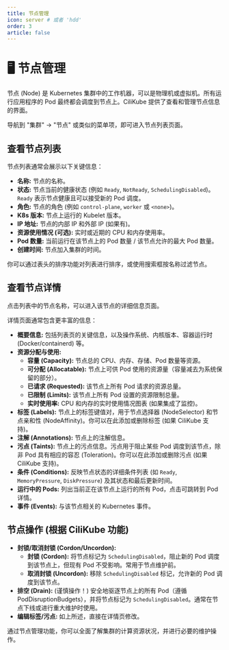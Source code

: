 ```yaml
---
title: 节点管理
icon: server # 或者 'hdd'
order: 3
article: false
---
```


# 🖥️ 节点管理

节点 (Node) 是 Kubernetes 集群中的工作机器，可以是物理机或虚拟机。所有运行应用程序的 Pod 最终都会调度到节点上。CiliKube 提供了查看和管理节点信息的界面。

导航到 "集群" -> "节点" 或类似的菜单项，即可进入节点列表页面。

<!-- ![节点列表页面截图](placeholder.png) -->

## 查看节点列表

节点列表通常会展示以下关键信息：

*   **名称:** 节点的名称。
*   **状态:** 节点当前的健康状态 (例如 `Ready`, `NotReady`, `SchedulingDisabled`)。`Ready` 表示节点健康且可以接受新的 Pod 调度。
*   **角色:** 节点的角色 (例如 `control-plane`, `worker` 或 `<none>`)。
*   **K8s 版本:** 节点上运行的 Kubelet 版本。
*   **IP 地址:** 节点的内部 IP 和外部 IP (如果有)。
*   **资源使用情况 (可选):** 实时或近期的 CPU 和内存使用率。
*   **Pod 数量:** 当前运行在该节点上的 Pod 数量 / 该节点允许的最大 Pod 数量。
*   **创建时间:** 节点加入集群的时间。

你可以通过表头的排序功能对列表进行排序，或使用搜索框按名称过滤节点。

## 查看节点详情

点击列表中的节点名称，可以进入该节点的详细信息页面。

<!-- ![节点详情页面截图](placeholder.png) -->

详情页面通常包含更丰富的信息：

*   **概要信息:** 包括列表页的关键信息，以及操作系统、内核版本、容器运行时 (Docker/containerd) 等。
*   **资源分配与使用:**
    *   **容量 (Capacity):** 节点总的 CPU、内存、存储、Pod 数量等资源。
    *   **可分配 (Allocatable):** 节点上可供 Pod 使用的资源量（容量减去为系统保留的部分）。
    *   **已请求 (Requested):** 该节点上所有 Pod 请求的资源总量。
    *   **已限制 (Limits):** 该节点上所有 Pod 设置的资源限制总量。
    *   **实时使用率:** CPU 和内存的实时使用情况图表 (如果集成了监控)。
*   **标签 (Labels):** 节点上的标签键值对，用于节点选择器 (NodeSelector) 和节点亲和性 (NodeAffinity)。你可以在此添加或删除标签 (如果 CiliKube 支持)。
*   **注解 (Annotations):** 节点上的注解信息。
*   **污点 (Taints):** 节点上的污点信息。污点用于阻止某些 Pod 调度到该节点，除非 Pod 具有相应的容忍 (Toleration)。你可以在此添加或删除污点 (如果 CiliKube 支持)。
*   **条件 (Conditions):** 反映节点状态的详细条件列表 (如 `Ready`, `MemoryPressure`, `DiskPressure`) 及其状态和最后更新时间。
*   **运行中的 Pods:** 列出当前正在该节点上运行的所有 Pod，点击可跳转到 Pod 详情。
*   **事件 (Events):** 与该节点相关的 Kubernetes 事件。

## 节点操作 (根据 CiliKube 功能)

*   **封锁/取消封锁 (Cordon/Uncordon):**
    *   **封锁 (Cordon):** 将节点标记为 `SchedulingDisabled`，阻止新的 Pod 调度到该节点上，但现有 Pod 不受影响。常用于节点维护前。
    *   **取消封锁 (Uncordon):** 移除 `SchedulingDisabled` 标记，允许新的 Pod 调度到该节点。
*   **排空 (Drain):** (谨慎操作！) 安全地驱逐节点上的所有 Pod（遵循 PodDisruptionBudgets），并将节点标记为 `SchedulingDisabled`。通常在节点下线或进行重大维护时使用。
*   **编辑标签/污点:** 如上所述，直接在详情页修改。

通过节点管理功能，你可以全面了解集群的计算资源状况，并进行必要的维护操作。